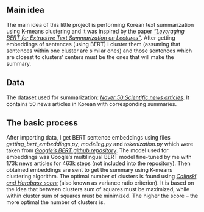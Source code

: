 ## Main idea
The main idea of this little project is performing Korean text summarization using K-means clustering and it was inspired by the paper *[“Leveraging BERT for Extractive Text Summarization on Lectures”]( https://arxiv.org/abs/1906.04165)*. After getting embeddings of sentences (using BERT) I cluster them (assuming that sentences within one cluster are similar ones) and those sentences which are closest to clusters’ centers must be the ones that will make the summary. 

## Data
The dataset used for summarization: *[Naver 50 Scientific news articles]( https://github.com/theeluwin/sci-news-sum-kr-50)*. It contains 50 news articles in Korean with corresponding summaries.

## The basic process
After importing data, I get BERT sentence embeddings using files *getting_bert_embeddings.py*, *modeling.py* and *tokenization.py* which were taken from *[Google’s BERT github repository]( https://github.com/google-research/bert)*. The model used for embeddings was Google’s multilingual BERT model fine-tuned by me with 173k news articles for 463k steps (not included into the repository). Then obtained embeddings are sent to get the summary using K-means clustering algorithm. The optimal number of clusters is found using *[Calinski and Harabasz score]( https://www.tandfonline.com/doi/abs/10.1080/03610927408827101)* (also known as variance ratio criterion). It is based on the idea that between clusters sum of squares must be maximized, while within cluster sum of squares must be minimized. The higher the score – the more optimal the number of clusters is.
